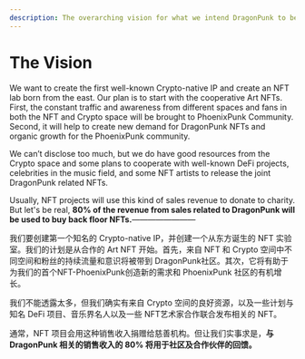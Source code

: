 ```yaml
---
description: The overarching vision for what we intend DragonPunk to become
---
```


# The Vision

We want to create the first well-known Crypto-native IP and create an NFT lab born from the east. Our plan is to start with the cooperative Art NFTs. First, the constant traffic and awareness from different spaces and fans in both the NFT and Crypto space will be brought to PhoenixPunk Community. Second, it will help to create new demand for DragonPunk NFTs and organic growth for the PhoenixPunk community.

We can’t disclose too much, but we do have good resources from the Crypto space and some plans to cooperate with well-known DeFi projects, celebrities in the music field, and some NFT artists to release the joint DragonPunk related NFTs.

Usually, NFT projects will use this kind of sales revenue to donate to charity. But let's be real, **80% of the revenue from sales related to DragonPunk will be used to buy back floor NFTs.**————————

我们要创建第一个知名的 Crypto-native IP，并创建一个从东方诞生的 NFT 实验室。我们的计划是从合作的 Art NFT 开始。首先，来自 NFT 和 Crypto 空间中不同空间和粉丝的持续流量和意识将被带到 DragonPunk社区。其次，它将有助于为我们的首个NFT-PhoenixPunk创造新的需求和 PhoenixPunk 社区的有机增长。

我们不能透露太多，但我们确实有来自 Crypto 空间的良好资源，以及一些计划与知名 DeFi 项目、音乐界名人以及一些 NFT艺术家合作联合发布相关的 NFT。

通常，NFT 项目会用这种销售收入捐赠给慈善机构。但让我们实事求是，**与 DragonPunk 相关的销售收入的 80% 将用于社区及合作伙伴的回馈。**
